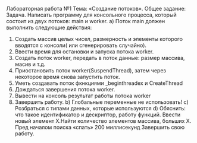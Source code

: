 Лабораторная работа №1
Тема: «Создание потоков».
Общее задание:
Задача. Написать программу для консольного процесса, который состоит из двух потоков: main и worker.
a) Поток main должен выполнить следующие действия:
1. Создать массив целых чисел, размерность и элементы которого вводятся с консоли( или сгенерировать
случайно).
2. Ввести время для остановки и запуска потока worker.
3. Создать поток worker, передать в поток данные: размер маcсива, масив и т.д.
4. Приостановить поток worker(SuspendThread), затем через некоторое время снова запустить поток.
5. Уметь создавать поток фкнкциями _beginthreadex и CreateThread
6. Дождаться завершения потока worker.
7. Вывести на консоль результат работы потока worker
8. Завершить работу.
b) Глобальные переменные не использовать!
c) Розбраться с типами данных, которые используются
d) Обяснить: что такое идентификатор и дескриптор, работу функций.
Ввести новый элемент Х.Найти количество элементов массива, больших Х. Пред началом поиска «спать» 200
миллисекунд Завершить свою работу.

